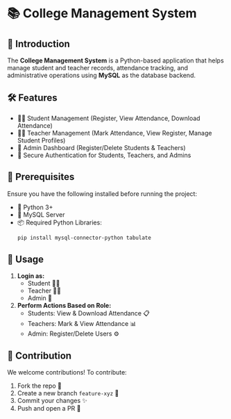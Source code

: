 # 📚 College Management System

## 🚀 Introduction
The **College Management System** is a Python-based application that helps manage student and teacher records, attendance tracking, and administrative operations using **MySQL** as the database backend.

## 🛠️ Features
- 👩‍🎓 Student Management (Register, View Attendance, Download Attendance)
- 👨‍🏫 Teacher Management (Mark Attendance, View Register, Manage Student Profiles)
- 🏫 Admin Dashboard (Register/Delete Students & Teachers)
- 🔐 Secure Authentication for Students, Teachers, and Admins

## 📂 Prerequisites
Ensure you have the following installed before running the project:
- 🐍 Python 3+
- 🐬 MySQL Server
- 📦 Required Python Libraries:
  ```sh
  pip install mysql-connector-python tabulate
  ```

## 📝 Usage
1. **Login as:**
   - Student 👩‍🎓
   - Teacher 👨‍🏫
   - Admin 🔑
2. **Perform Actions Based on Role:**
   - Students: View & Download Attendance 📋
   - Teachers: Mark & View Attendance 📊
   - Admin: Register/Delete Users ⚙️

## 🤝 Contribution
We welcome contributions! To contribute:
1. Fork the repo 🍴
2. Create a new branch `feature-xyz` 🌱
3. Commit your changes ✨
4. Push and open a PR 📩
